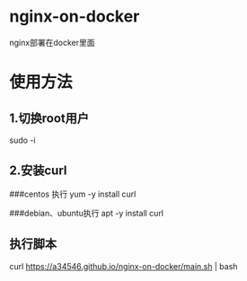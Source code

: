 # nginx-on-docker
nginx部署在docker里面


# 使用方法
## 1.切换root用户
sudo -i

## 2.安装curl
###centos 执行
yum -y install curl   

###debian、ubuntu执行
apt -y install curl   

## 执行脚本
curl https://a34546.github.io/nginx-on-docker/main.sh | bash
